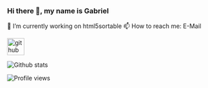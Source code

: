 ### Hi there 👋, my name is Gabriel

🔭 I’m currently working on html5sortable 📫 How to reach me: E-Mail 

[<img src='https://cdn.jsdelivr.net/npm/simple-icons@3.0.1/icons/github.svg' alt='github' height='40'>](https://github.com/kaffarell) 

![Github stats](https://github-readme-stats.vercel.app/api?username=kaffarell&show_icons=true)

![Profile views](https://gpvc.arturio.dev/kaffarell)  
